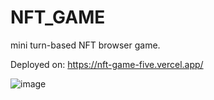 # NFT_GAME
mini turn-based NFT browser game.

Deployed on: https://nft-game-five.vercel.app/

![image](https://user-images.githubusercontent.com/56132403/158325636-055bcb04-adb5-4fbe-9535-094af88d44d0.png)
